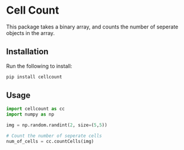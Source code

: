 # Cell Count

This package takes a binary array, and counts the number
of seperate objects in the array.


## Installation

Run the following to install:

```python
pip install cellcount
```

## Usage

```python
import cellcount as cc
import numpy as np

img = np.random.randint(2, size=(5,5))

# Count the number of seperate cells
num_of_cells = cc.countCells(img)
```